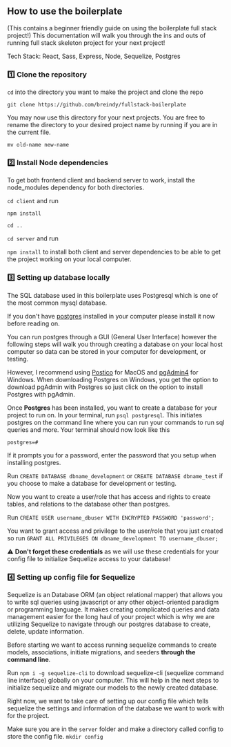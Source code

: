 ## How to use the boilerplate
(This contains a beginner friendly guide on using the boilerplate full stack project!)
This documentation will walk you through the ins and outs of running full stack skeleton project for your next project!

Tech Stack: React, Sass, Express, Node, Sequelize, Postgres

### :one: Clone the repository

`cd` into the directory you want to make the project and clone the repo

`git clone https://github.com/breindy/fullstack-boilerplate`

You may now use this directory for your next projects. You are free to rename the directory to your desired project name by running if you are in the current file.

`mv old-name new-name` 


### :two: Install Node dependencies

To get both frontend client and backend server to work, install the node_modules dependency for both directories.

`cd client` and run

`npm install`

`cd ..` 

`cd server` and run

`npm install` 
to install both client and server dependencies to be able to get the project working on your local computer.

###  :three: Setting up database locally

The SQL database used in this boilerplate uses Postgresql which is one of the most common mysql database.

If you don't have [postgres](https://www.postgresql.org/download/) installed in your computer please install it now before reading on. 

You can run postgres through a GUI (General User Interface) however the following steps will walk you through creating a database on your local host computer so data can be stored in your computer for development, or testing.

However, I recommend using [Postico](https://eggerapps.at/postico/) for MacOS and [pgAdmin4](hhttps://www.pgadmin.org/download/) for Windows. When downloading Postgres on Windows, you get the option to download pgAdmin with Postgres so just click on the option to install Postgres with pgAdmin.

Once **Postgres** has been installed, you want to create a database for your project to run on.
In your terminal, run `psql postgresql`. This initiates postgres on the command line where you can run your commands to run sql queries and more. Your terminal should now look like this

`postgres=#           `

If it prompts you for a password, enter the password that you setup when installing postgres.

Run `CREATE DATABASE dbname_development` or `CREATE DATABASE dbname_test` if you choose to make a database for development or testing. 

Now you want to create a user/role that has access and rights to create tables, and relations to the database other than postgres.

Run `CREATE USER username_dbuser WITH ENCRYPTED PASSWORD 'password';`

You want to grant access and privilege to the user/role that you just created so run
`GRANT ALL PRIVILEGES ON dbname_development TO username_dbuser;`

:warning: **Don't forget these credentials** as we will use these credentials for your config file to initialize Sequelize access to your database!

###  :four: Setting up config file for Sequelize

Sequelize is an Database ORM (an object relational mapper) that allows you to write sql queries using javascript or any other object-oriented paradigm or programming language. It makes creating complicated queries and data management easier for the long haul of your project which is why we are utilizing Sequelize to navigate through our postgres database to create, delete, update information.

Before starting we want to access running sequelize commands to create models, associations, initiate migrations, and seeders **through the command line**.

Run `npm i -g sequelize-cli` to download sequelize-cli (sequelize command line interface) globally on your computer. This will help in the next steps to initialize sequelize and migrate our models to the newly created database.

Right now, we want to take care of setting up our config file which tells sequelize the settings and information of the database we want to work with for the project.

Make sure you are in the `server` folder and make a directory called config to store the config file.
`mkdir config`